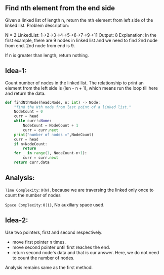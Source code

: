 ## Find nth element from the end side

Given a linked list of length n, return the nth element from left side of the linked list.
Problem description:

N = 2
LinkedList: 1->2->3->4->5->6->7->9->11
Output: 8
Explanation: In the first example, there are 9 nodes in linked list and we need to find 2nd node from end. 2nd node from end is 9.

If n is greater than length, return nothing.

## Idea-1:

Count number of nodes in the linked list.
The relationship to print an element from the left side is (len - n + 1), which means run the loop till here and return the data.

```py
def findNthNode(head:Node, n: int) -> Node:
    "find the Nth node from last point of a linked list."
    NodeCount = 0
    curr = head
    while curr!=None:
        NodeCount = NodeCount + 1
        curr = curr.next
    print("number of nodes =",NodeCount)
    curr = head
    if n>NodeCount:
        return
    for _ in range(1, NodeCount-n+1):
        curr = curr.next
    return curr.data

```

## Analysis:

`Time Complexity`: `O(N)`, because we are traversing the linked only once to count the number of nodes

`Space Complexity`: `O(1)`, No auxiliary space used.

## Idea-2:

Use two pointers, first and second respectively.

- move first pointer n times.
- move second pointer until first reaches the end.
- return second node's data and that is our answer.
  Here, we do not need to count the number of nodes.

Analysis remains same as the first method.

